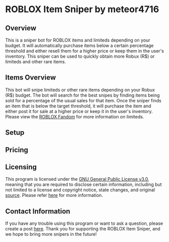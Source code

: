 # ROBLOX Item Sniper by meteor4716

## Overview

This is a sniper bot for ROBLOX items and limiteds depending on your budget. It will automatically purchase items below a certain percentage threshold and either resell them for a higher price or keep them in the user's inventory. This sniper can be used to quickly obtain more Robux (R$) or limiteds and other rare items.

## Items Overview

This bot will snipe limiteds or other rare items depending on your Robux (R$) budget. The bot will search for the best snipes by finding items being sold for a percentage of the usual sales for that item. Once the sniper finds an item that is below the target threshold, it will purchase the item and either post it for sale at a higher price or keep it in the user's inventory. Please view the [ROBLOX Fandom](https://roblox.fandom.com/wiki/Category:Limited_items) for more information on limiteds.

## Setup



## Pricing



## Licensing

This program is licensed under the [GNU General Public License v3.0](https://www.gnu.org/licenses/gpl-3.0.en.html), meaning that you are required to disclose certain information, including but not limited to a license and copyright notice, state changes, and original [source](https://github.com/meteor4716/rsniper/). Please refer [here](https://www.gnu.org/licenses/gpl-3.0.en.html) for more information.

## Contact Information

If you have any trouble using this program or want to ask a question, please create a post [here](https://github.com/meteor4716/rsniper/issues/new). Thank you for supporting the ROBLOX Item Sniper, and we hope to bring more snipers in the future!
